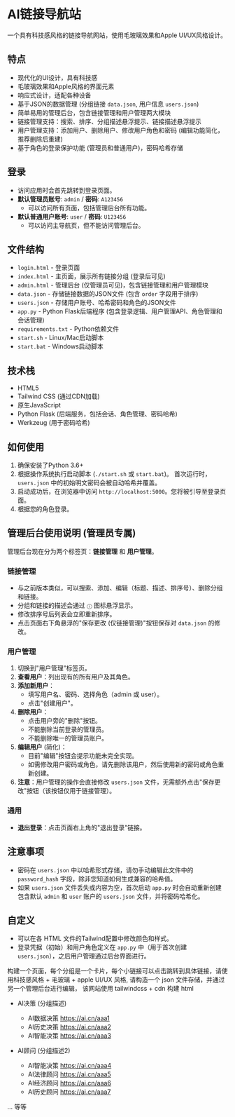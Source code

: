 # AI链接导航站

一个具有科技感风格的链接导航网站，使用毛玻璃效果和Apple UI/UX风格设计。

## 特点

- 现代化的UI设计，具有科技感
- 毛玻璃效果和Apple风格的界面元素
- 响应式设计，适配各种设备
- 基于JSON的数据管理 (分组链接 `data.json`, 用户信息 `users.json`)
- 简单易用的管理后台，包含链接管理和用户管理两大模块
- 链接管理支持：搜索、排序、分组描述悬浮提示、链接描述悬浮提示
- 用户管理支持：添加用户、删除用户、修改用户角色和密码 (编辑功能简化，推荐删除后重建)
- 基于角色的登录保护功能 (管理员和普通用户)，密码哈希存储

## 登录

- 访问应用时会首先跳转到登录页面。
- **默认管理员账号**: `admin` / **密码**: `A123456`
  - 可以访问所有页面，包括管理后台所有功能。
- **默认普通用户账号**: `user` / **密码**: `U123456`
  - 可以访问主导航页，但不能访问管理后台。

## 文件结构

- `login.html` - 登录页面
- `index.html` - 主页面，展示所有链接分组 (登录后可见)
- `admin.html` - 管理后台 (仅管理员可见)，包含链接管理和用户管理模块
- `data.json` - 存储链接数据的JSON文件 (包含 `order` 字段用于排序)
- `users.json` - 存储用户账号、哈希密码和角色的JSON文件
- `app.py` - Python Flask后端程序 (包含登录逻辑、用户管理API、角色管理和会话管理)
- `requirements.txt` - Python依赖文件
- `start.sh` - Linux/Mac启动脚本
- `start.bat` - Windows启动脚本

## 技术栈

- HTML5
- Tailwind CSS (通过CDN加载)
- 原生JavaScript
- Python Flask (后端服务，包括会话、角色管理、密码哈希)
- Werkzeug (用于密码哈希)

## 如何使用

1.  确保安装了Python 3.6+
2.  根据操作系统执行启动脚本 (`./start.sh` 或 `start.bat`)。
    首次运行时，`users.json` 中的初始明文密码会被自动哈希并覆盖。
3.  启动成功后，在浏览器中访问 `http://localhost:5000`。您将被引导至登录页面。
4.  根据您的角色登录。

## 管理后台使用说明 (管理员专属)

管理后台现在分为两个标签页：**链接管理** 和 **用户管理**。

### 链接管理

- 与之前版本类似，可以搜索、添加、编辑（标题、描述、排序号）、删除分组和链接。
- 分组和链接的描述会通过 `ⓘ` 图标悬浮显示。
- 修改排序号后列表会立即重新排序。
- 点击页面右下角悬浮的"保存更改 (仅链接管理)"按钮保存对 `data.json` 的修改。

### 用户管理

1.  切换到"用户管理"标签页。
2.  **查看用户**：列出现有的所有用户及其角色。
3.  **添加新用户**：
    *   填写用户名、密码、选择角色（admin 或 user）。
    *   点击"创建用户"。
4.  **删除用户**：
    *   点击用户旁的"删除"按钮。
    *   不能删除当前登录的管理员。
    *   不能删除唯一的管理员账户。
5.  **编辑用户** (简化)：
    *   目前"编辑"按钮会提示功能未完全实现。
    *   如需修改用户密码或角色，请先删除该用户，然后使用新的密码或角色重新创建。
6.  **注意**：用户管理的操作会直接修改 `users.json` 文件，无需额外点击"保存更改"按钮（该按钮仅用于链接管理）。

### 通用

- **退出登录**：点击页面右上角的"退出登录"链接。

## 注意事项

- 密码在 `users.json` 中以哈希形式存储，请勿手动编辑此文件中的 `password_hash` 字段，除非您知道如何生成兼容的哈希值。
- 如果 `users.json` 文件丢失或内容为空，首次启动 `app.py` 时会自动重新创建包含默认 `admin` 和 `user` 账户的 `users.json` 文件，并将密码哈希化。

## 自定义

- 可以在各 HTML 文件的Tailwind配置中修改颜色和样式。
- 登录凭据（初始）和用户角色定义在 `app.py` 中（用于首次创建 `users.json`），之后用户管理通过后台界面进行。

构建一个页面，每个分组是一个卡片，每个小链接可以点击跳转到具体链接，请使用科技感风格 + 毛玻璃 + apple UI/UX 风格, 请构造一个 json 文件存储，并通过另一个管理后台进行编辑，
该网站使用  tailwindcss + cdn 构建 html


- AI决策 (分组描述)
    - AI数据决策  https://ai.cn/aaa1
    - AI历史决策  https://ai.cn/aaa2
    - AI智能决策  https://ai.cn/aaa3

- AI顾问 (分组描述2)
    - AI智能决策 https://ai.cn/aaa4
    - AI法律顾问 https://ai.cn/aaa5 
    - AI经济顾问 https://ai.cn/aaa6
    - AI历史顾问 https://ai.cn/aaa7

... 等等
